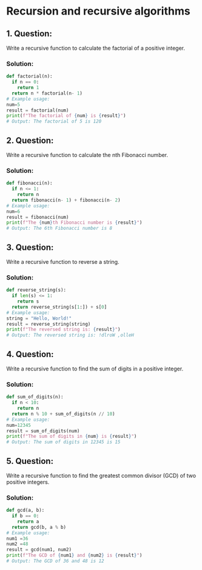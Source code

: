 # Recursion and recursive algorithms
## 1. **Question:**
Write a recursive function to calculate the factorial of a positive integer.
### Solution:
 ```python
 def factorial(n):
   if n == 0:
     return 1
   return n * factorial(n- 1)
 # Example usage:
 num=5
 result = factorial(num)
 print(f"The factorial of {num} is {result}")
# Output: The factorial of 5 is 120
 ```
## 2. **Question:**
Write a recursive function to calculate the nth Fibonacci number.
### Solution:
 ```python
 def fibonacci(n):
   if n <= 1:
     return n
   return fibonacci(n- 1) + fibonacci(n- 2)
 # Example usage:
 num=6
 result = fibonacci(num)
 print(f"The {num}th Fibonacci number is {result}")
 # Output: The 6th Fibonacci number is 8
 ```
## 3. **Question:**
Write a recursive function to reverse a string.
### Solution:
 ```python
 def reverse_string(s):
   if len(s) <= 1:
     return s
   return reverse_string(s[1:]) + s[0]
 # Example usage:
 string = "Hello, World!"
 result = reverse_string(string)
 print(f"The reversed string is: {result}")
 # Output: The reversed string is: !dlroW ,olleH
 ```
## 4. **Question:**
Write a recursive function to find the sum of digits in a positive integer.
### Solution:
 ```python
 def sum_of_digits(n):
   if n < 10:
     return n
   return n % 10 + sum_of_digits(n // 10)
 # Example usage:
 num=12345
 result = sum_of_digits(num)
 print(f"The sum of digits in {num} is {result}")
# Output: The sum of digits in 12345 is 15
 ```
## 5. **Question:**
Write a recursive function to find the greatest common divisor (GCD) of two positive integers.
### Solution:
 ```python
 def gcd(a, b):
   if b == 0:
     return a
   return gcd(b, a % b)
 # Example usage:
 num1 =36
 num2 =48
 result = gcd(num1, num2)
 print(f"The GCD of {num1} and {num2} is {result}")
 # Output: The GCD of 36 and 48 is 12
```

